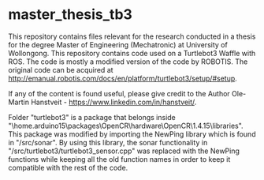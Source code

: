 # master_thesis_tb3
This repository contains files relevant for the research conducted in a thesis for the degree Master of Engineering (Mechatronic) at University of Wollongong. This repository contains code used on a Turtlebot3 Waffle with ROS. The code is mostly a modified version of the code by ROBOTIS. The original code can be acquired at http://emanual.robotis.com/docs/en/platform/turtlebot3/setup/#setup.

If any of the content is found useful, please give credit to the Author Ole-Martin Hanstveit - https://www.linkedin.com/in/hanstveit/.

Folder "turtlebot3" is a package that belongs inside "\home\.arduino15\packages\OpenCR\hardware\OpenCR\1.4.15\libraries". This package was modified by importing the NewPing library which is found in "/src/sonar". By using this library, the sonar functionality in "/src/turtlebot3/turtlebot3_sensor.cpp" was replaced with the NewPing functions while keeping all the old function names in order to keep it compatible with the rest of the code.
